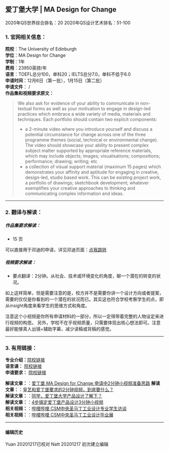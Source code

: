 ## 爱丁堡大学 | MA Design for Change

2020年QS世界综合排名：20
2020年QS设计艺术排名：51-100


### 1. 官网相关信息：

**院校**：The University of Edinburgh  
**学位**：MA Design for Change  
**学制**：1年  
**费用**：23950英镑/年  
**语言**：TOEFL总分100，单科20；IELTS总分7.0，单科不低于6.0  
**申请时间**：12月6日（第一批），1月15日（第二批）  
**申请文件**： /  
**作品集和视频要求原文：**   

> We also ask for evidence of your ability to communicate in non-textual forms as well as your motivation to engage in design-led practices which embrace a wide variety of media, materials and techniques. Each portfolio should contain two explicit components:
> -	a 2-minute video where you introduce yourself and discuss a potential circumstance for change across one of the three programme themes (social, technical or environmental change). The video should showcase your ability to present complex subject matter supported by appropriate reference materials, which may include objects; images; visualisations; compositions; performance; drawing; writing; etc
> - a collection of visual support material (maximum 15 pages) which demonstrates your affinity and aptitude for engaging in creative, design-led, studio based work. This can be existing project work, a portfolio of drawings; sketchbook development; whatever exemplifies your creative approaches to thinking and communicating complex information and ideas.





---


### 2. 翻译与解读：

##### 作品集要求解读：
- 15 页

可以直接用于邓迪的申请，详见邓迪页面：[点我跳转](链接待补充)

##### 视频要求解读：

- 要点翻译：2分钟。从社会、技术或环境变化的角度，聊一个潜在的转变的状况。

如上这样简单，但是需要注意的是，校方并不是需要你讲一个设计方向或者提案，需要的仅仅是你看到的一个潜在的状况而已。其实这也符合学校考察学生的点，即从insight角度来看学生的思维方式和角度。

注意这个小视频是你所有申请材料的一部分，所以一定得带着完整的人物设定来进行视频的构思。
另外，学校不在乎视频质量，只需要体现出核心想法即可。注意最好能够真人出镜+辅助字幕，减少读稿或背稿的感觉。



---


### 3. 有用链接：

**专业介绍：**[院校链接](https://www.ed.ac.uk/studying/postgraduate/degrees/index.php?r=site/view&id=951)  
**语言课：** [院校链接](https://www.ed.ac.uk/english-language-teaching/ele-courses/team-test)  
**申请要求：** [院校链接](https://www.ed.ac.uk/studying/international/postgraduate-entry/asia/china)  



**解读文章：**：[爱丁堡 MA Design for Change 申请中2分钟小视频准备思路](http://www.makebi.net/32431.html)
**解读文章：**：[皇艺和爱丁堡要求的2分钟视频，到底要什么？](http://www.makebi.net/36199.html)  
**解读文章：**：[同学，爱丁堡大学产品设计了解下？](http://www.makebi.net/27462.html)  
**解读文章：**：[4步搞定爱丁堡产品设计3分钟小视频](http://www.makebi.net/25881.html)  
**相关视频：**：[哔哩哔哩 CSM中央圣马丁工业设计专业学生访谈](https://www.bilibili.com/video/av22601238)    
**相关视频：**：[哔哩哔哩 CSM中央圣马丁工业设计毕业展](https://www.bilibili.com/video/av22637544)  



---


#### 编辑历史
Yuan 20201217已校对
Natt 20201217 初次建立编辑  
